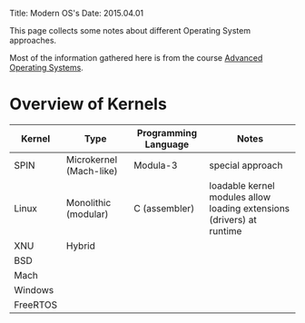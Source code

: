 Title: Modern OS's
Date: 2015.04.01

This page collects some notes about different Operating System approaches.

Most of the information gathered here is from the course [Advanced Operating Systems](https://www.udacity.com/course/ud189).


Overview of Kernels
===================


| Kernel   | Type                   | Programming Language | Notes                                                                 |
|----------|------------------------|----------------------|-----------------------------------------------------------------------|
| SPIN     | Microkernel (Mach-like)| Modula-3             | special approach                                                      |
| Linux    | Monolithic (modular)   | C (assembler)        | loadable kernel modules allow loading extensions (drivers) at runtime |
| XNU      | Hybrid                 |                      |                                                                       |
| BSD      |                        |                      |                                                                       |
| Mach     |                        |                      |                                                                       |
| Windows  |                        |                      |                                                                       |
| FreeRTOS |                        |                      |                                                                       |

